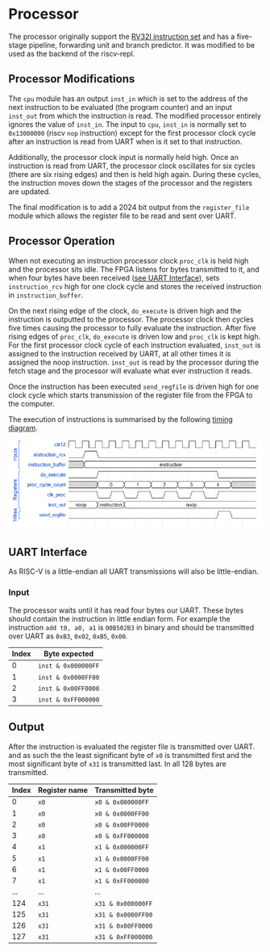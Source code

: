 # Processor

The processor originally support the [RV32I instruction set](https://riscv.org/specifications) and has a five-stage pipeline, forwarding unit and branch predictor.
It was modified to be used as the backend of the riscv-repl.

## Processor Modifications

The `cpu` module has an output `inst_in` which is set to the address of the next instruction to be evaluated (the program counter) and an input `inst_out` from which the instruction is read.
The modified processor entirely ignores the value of `inst_in`.
The input to `cpu`, `inst_in` is normally set to `0x13000000` (riscv `nop` instruction) except for the first processor clock cycle after an instruction is read from UART when is it set to that instruction.

Additionally, the processor clock input is normally held high.
Once an instruction is read from UART, the processor clock oscillates for six cycles (there are six rising edges) and then is held high again.
During these cycles, the instruction moves down the stages of the processor and the registers are updated.

The final modification is to add a 2024 bit output from the `register_file` module which allows the register file to be read and sent over UART.

## Processor Operation

When not executing an instruction processor clock `proc_clk` is held high and the processor sits idle.
The FPGA listens for bytes transmitted to it, and when four bytes have been received ([see UART Interface](#uart-interface)), sets `instruction_rcv` high for one clock cycle and stores the received instruction in `instruction_buffer`.

On the next rising edge of the clock, `do_execute` is driven high and the instruction is outputted to the processor.
The processor clock then cycles five times causing the processor to fully evaluate the instruction.
After five rising edges of `proc_clk`, `do_execute` is driven low and `proc_clk` is kept high.
For the first processor clock cycle of each instruction evaluated, `inst_out` is assigned to the instruction received by UART, at all other times it is assigned the noop instruction.
`inst_out` is read by the processor during the fetch stage and the processor will evaluate what ever instruction it reads.

Once the instruction has been executed `send_regfile` is driven high for one clock cycle which starts transmission of the register file from the FPGA to the computer.

The execution of instructions is summarised by the following [timing diagram](https://wavedrom.com/editor.html?{signal%3A%20[%20[%20%27Inputs%27%2C%0A%20%20{name%3A%20%27clk12%27%2C%20wave%3A%20%27p.............%27}%2C%0A%20%20{name%3A%20%27instruction_rcv%27%2C%20wave%3A%20%270.10..........%27}%2C%0A%20%20]%2C%20[%20%27Registers%27%2C%0A%20%20{name%3A%20%27do_execute%27%2C%20wave%3A%20%270.1........0..%27}%2C%0A%20%20{name%3A%20%27clocks_counter%27%2C%20wave%3A%20%27xx%3D%3D%3D%3D%3D%3D%3D%3D%3Dxxx%27%2C%20data%3A%20[0%2C%201%2C%202%2C%203%2C%204%2C%205%2C%206%2C%207%2C%208]}%2C%0A%20%20]%2C%20[%20%27Outputs%27%2C%0A%20%20{name%3A%20%27clk_proc%27%2C%20wave%3A%20%271.0101010101..%27}%2C%0A%20%20{name%3A%20%27inst_out%27%2C%20wave%3A%20%27%3D.%3D.%3D.........%27%2C%20data%3A%20[%20%27noop%27%2C%20%27instruction%27%2C%20%27noop%27%20]}%2C%0A%20%20{name%3A%20%27send_regfile%27%2C%20wave%3A%20%270..........10.%27%2C%20data%3A%20[%20%27noop%27%2C%20%27instruction%27%2C%20%27noop%27%20]}%2C%0A]%20]}%0A).

![RISCV REPL demo](/images/timing-diagram.png)

## UART Interface

As RISC-V is a little-endian all UART transmissions will also be little-endian.

### Input

The processor waits until it has read four bytes our UART.
These bytes should contain the instruction in little endian form.
For example the instruction `add t0, a0, a1` is `00B502B3` in binary and should be transmitted over UART as `0xB3`, `0x02`, `0xB5`, `0x00`.

| Index | Byte expected        |
|-------|----------------------|
| 0     | `inst & 0x000000FF`  |
| 1     | `inst & 0x0000FF00`  |
| 2     | `inst & 0x00FF0000`  |
| 3     | `inst & 0xFF000000`  |

## Output

After the instruction is evaluated the register file is transmitted over UART.
 and as such the the least significant byte of `x0` is transmitted first and the most significant byte of `x31` is transmitted last.
In all 128 bytes are transmitted.

| Index | Register name | Transmitted byte   |
|-------|---------------|--------------------|
| 0     | `x0`          | `x0 & 0x000000FF`  |
| 1     | `x0`          | `x0 & 0x0000FF00`  |
| 2     | `x0`          | `x0 & 0x00FF0000`  |
| 3     | `x0`          | `x0 & 0xFF000000`  |
| 4     | `x1`          | `x1 & 0x000000FF`  |
| 5     | `x1`          | `x1 & 0x0000FF00`  |
| 6     | `x1`          | `x1 & 0x00FF0000`  |
| 7     | `x1`          | `x1 & 0xFF000000`  |
| ...   | ...           | ...                |
| 124   | `x31`         | `x31 & 0x000000FF` |
| 125   | `x31`         | `x31 & 0x0000FF00` |
| 126   | `x31`         | `x31 & 0x00FF0000` |
| 127   | `x31`         | `x31 & 0xFF000000` |
